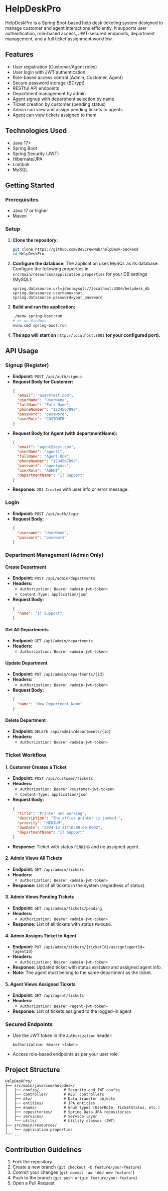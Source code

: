 # HelpDeskPro

HelpDeskPro is a Spring Boot-based help desk ticketing system designed to manage customer and agent interactions efficiently. It supports user authentication, role-based access, JWT-secured endpoints, department management, and a full ticket assignment workflow.

## Features
- User registration (Customer/Agent roles)
- User login with JWT authentication
- Role-based access control (Admin, Customer, Agent)
- Secure password storage (BCrypt)
- RESTful API endpoints
- Department management by admin
- Agent signup with department selection by name
- Ticket creation by customer (pending status)
- Admin can view and assign pending tickets to agents
- Agent can view tickets assigned to them

## Technologies Used
- Java 17+
- Spring Boot
- Spring Security (JWT)
- Hibernate/JPA
- Lombok
- MySQL

## Getting Started

### Prerequisites
- Java 17 or higher
- Maven

### Setup
1. **Clone the repository:**
   ```sh
   git clone https://github.com/DevCrewHub/helpDesk-backend
   cd HelpDeskPro
   ```
2. **Configure the database:**
   The application uses MySQL as its database. Configure the following properties in `src/main/resources/application.properties` for your DB settings (MySQL):
    ```properties
    spring.datasource.url=jdbc:mysql://localhost:3306/helpdesk_db
    spring.datasource.username=root
    spring.datasource.password=your_password
    ```
3. **Build and run the application:**
   ```sh
   ./mvnw spring-boot:run
   # or on Windows
   mvnw.cmd spring-boot:run
   ```
4. **The app will start on** `http://localhost:8081` **(or your configured port).**

## API Usage

### Signup (Register)
- **Endpoint:** `POST /api/auth/signup`
- **Request Body for Customer:**
  ```json
  {
    "email": "user@test.com",
    "userName": "UserName",
    "fullName": "Full Name",
    "phoneNumber": "1234567890",
    "password": "password",
    "userRole": "CUSTOMER"
  }
  ```
- **Request Body for Agent (with departmentName):**
  ```json
  {
    "email": "agent@test.com",
    "userName": "agent1",
    "fullName": "Agent One",
    "phoneNumber": "1234567890",
    "password": "agentpass",
    "userRole": "AGENT",
    "departmentName": "IT Support"
  }
  ```
- **Response:** `201 Created` with user info or error message.

### Login
- **Endpoint:** `POST /api/auth/login`
- **Request Body:**
  ```json
  {
    "username": "UserName",
    "password": "password"
  }
  ```

### Department Management (Admin Only)

#### Create Department
- **Endpoint:** `POST /api/admin/departments`
- **Headers:**
  - `Authorization: Bearer <admin-jwt-token>`
  - `Content-Type: application/json`
- **Request Body:**
  ```json
  {
    "name": "IT Support"
  }
  ```

#### Get All Departments
- **Endpoint:** `GET /api/admin/departments`
- **Headers:**
  - `Authorization: Bearer <admin-jwt-token>`

#### Update Department
- **Endpoint:** `PUT /api/admin/departments/{id}`
- **Headers:**
  - `Authorization: Bearer <admin-jwt-token>`
- **Request Body:**
  ```json
  {
    "name": "New Department Name"
  }
  ```

#### Delete Department
- **Endpoint:** `DELETE /api/admin/departments/{id}`
- **Headers:**
  - `Authorization: Bearer <admin-jwt-token>`

### Ticket Workflow

#### 1. Customer Creates a Ticket
- **Endpoint:** `POST /api/customer/tickets`
- **Headers:**
  - `Authorization: Bearer <customer-jwt-token>`
  - `Content-Type: application/json`
- **Request Body:**
  ```json
  {
    "title": "Printer not working",
    "description": "The office printer is jammed.",
    "priority": "MEDIUM",
    "dueDate": "2024-12-31T10:00:00.000Z",
    "departmentName": "IT Support"
  }
  ```
- **Response:** Ticket with status `PENDING` and no assigned agent.

#### 2. Admin Views All Tickets
- **Endpoint:** `GET /api/admin/tickets`
- **Headers:**
  - `Authorization: Bearer <admin-jwt-token>`
- **Response:** List of all tickets in the system (regardless of status).

#### 3. Admin Views Pending Tickets
- **Endpoint:** `GET /api/admin/tickets/pending`
- **Headers:**
  - `Authorization: Bearer <admin-jwt-token>`
- **Response:** List of all tickets with status `PENDING`.

#### 4. Admin Assigns Ticket to Agent
- **Endpoint:** `PUT /api/admin/tickets/{ticketId}/assign?agentId={agentId}`
- **Headers:**
  - `Authorization: Bearer <admin-jwt-token>`
- **Response:** Updated ticket with status `ASSIGNED` and assigned agent info.
- **Note:** The agent must belong to the same department as the ticket.

#### 5. Agent Views Assigned Tickets
- **Endpoint:** `GET /api/agent/tickets`
- **Headers:**
  - `Authorization: Bearer <agent-jwt-token>`
- **Response:** List of tickets assigned to the logged-in agent.

### Secured Endpoints
- Use the JWT token in the `Authorization` header:
  ```
  Authorization: Bearer <token>
  ```
- Access role-based endpoints as per your user role.

## Project Structure
```
HelpDeskPro/
├── src/main/java/com/helpdesk/
│   ├── config/           # Security and JWT config
│   ├── controller/       # REST controllers
│   ├── dto/              # Data transfer objects
│   ├── entities/         # JPA entities
│   ├── enums/            # Enum types (UserRole, TicketStatus, etc.)
│   ├── repositories/     # Spring Data JPA repositories
│   ├── services/         # Service layer
│   └── utils/            # Utility classes (JWT)
├── src/main/resources/
│   └── application.properties
└── ...
```

## Contribution Guidelines
1. Fork the repository
2. Create a new branch (`git checkout -b feature/your-feature`)
3. Commit your changes (`git commit -am 'Add new feature'`)
4. Push to the branch (`git push origin feature/your-feature`)
5. Open a Pull Request

